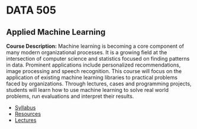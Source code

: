 # DATA 505

## Applied Machine Learning

**Course Description:** Machine learning is becoming a core component of many modern organizational processes. It is a growing field at the intersection of computer science and statistics focused on finding patterns in data. Prominent applications include personalized recommendations, image processing and speech recognition. This course will focus on the application of existing machine learning libraries to practical problems faced by organizations. Through lectures, cases and programming projects, students will learn how to use machine learning to solve real world problems, run evaluations and interpret their results.

- [Syllabus](https://github.com/jamesonwatts/GSMDS-5004/blob/master/syllabus/syllabus.pdf)
- [Resources](https://github.com/jamesonwatts/GSMDS-5004/tree/master/resources)
- [Lectures](https://github.com/jamesonwatts/GSMDS-5004/tree/master/lectures)
